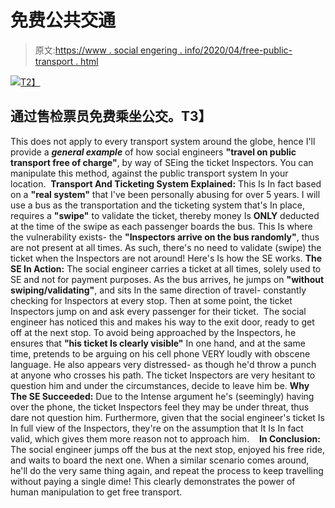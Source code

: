 # 免费公共交通

> 原文:[https://www . social engering . info/2020/04/free-public-transport . html](https://www.socialengineering.info/2020/04/free-public-transport.html)

[![](../Images/1ef3c5184d28e4e6091a9a97bfa24f71.png)T2】](https://1.bp.blogspot.com/-w1e9qOL5O-0/Xpc2dUnCtVI/AAAAAAAAjwU/M71Ef_SXdnAGxTV1txBcW0-E6BdyvNFgwCLcBGAsYHQ/s1600/Social%2BEngineering%2BTickets.%2Bwww.socialengineers.net.jpg)

## **通过售检票员免费乘坐公交。T3】**

This does not apply to every transport system around the globe, hence I'll provide a ***general example*** of how social engineers **"travel on public transport free of charge"**, by way of SEing the ticket Inspectors. You can manipulate this method, against the public transport system In your location. 
  **Transport And Ticketing System Explained:**
  This Is In fact based on a **"real system"** that I've been personally abusing for over 5 years. I will use a bus as the transportation and the ticketing system that's In place, requires a **"swipe"** to validate the ticket, thereby money Is **ONLY** deducted at the time of the swipe as each passenger boards the bus. This Is where the vulnerability exists- the **"Inspectors arrive on the bus randomly"**, thus are not present at all times. As such, there's no need to validate (swipe) the ticket when the Inspectors are not around! Here's Is how the SE works.
  **The SE In Action:**
  The social engineer carries a ticket at all times, solely used to SE and not for payment purposes. As the bus arrives, he jumps on **"without swiping/validating"**, and sits In the same direction of travel- constantly checking for Inspectors at every stop. Then at some point, the ticket Inspectors jump on and ask every passenger for their ticket. 
  The social engineer has noticed this and makes his way to the exit door, ready to get off at the next stop. To avoid being approached by the Inspectors, he ensures that **"his ticket Is clearly visible"** In one hand, and at the same time, pretends to be arguing on his cell phone VERY loudly with obscene language. He also appears very distressed- as though he'd throw a punch at anyone who crosses his path. The ticket Inspectors are very hesitant to question him and under the circumstances, decide to leave him be.
  **Why The SE Succeeded:**
  Due to the Intense argument he's (seemingly) having over the phone, the ticket Inspectors feel they may be under threat, thus dare not question him. Furthermore, given that the social engineer's ticket Is In full view of the Inspectors, they're on the assumption that It Is In fact valid, which gives them more reason not to approach him.   
  **In Conclusion:**
  The social engineer jumps off the bus at the next stop, enjoyed his free ride, and waits to board the next one. When a similar scenario comes around, he'll do the very same thing again, and repeat the process to keep travelling without paying a single dime! This clearly demonstrates the power of human manipulation to get free transport.